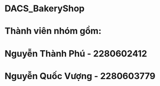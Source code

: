 # DACS_BakeryShop
# Thành viên nhóm gồm:
# Nguyễn Thành Phú - 2280602412
# Nguyễn Quốc Vượng - 2280603779
